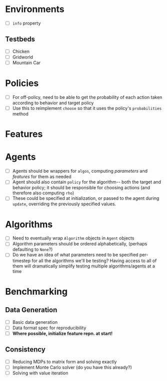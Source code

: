 
# Environments

- [ ] `info` property

## Testbeds 

- [ ] Chicken
- [ ] Gridworld
- [ ] Mountain Car

# Policies

- [ ] For off-policy, need to be able to get the probability of each action taken according to behavior and target policy
- [ ] Use this to reimplement `choose` so that it uses the policy's `probabilities` method 

# Features

# Agents

- [ ] Agents should be wrappers for `algos`, computing *parameters* and *features* for them as needed
- [ ] Agent should also contain `policy` for the algorithm-- both the target and behavior policy; it should be responsible for choosing actions (and therefore also computing `rho`) 
- [ ] These could be specified at initialization, or passed to the agent during `update`, overriding the previously specified values.

# Algorithms

- [ ] Need to eventually wrap `Algorithm` objects in `Agent` objects
- [ ] Algorithm parameters should be ordered alphabetically, (perhaps defaulting to `None`?)
- [ ] Do we have an idea of what parameters need to be specified per-timestep for all the algorithms we'll be testing? Having access to all of them will dramatically simplify testing multiple algorithms/agents at a time

# Benchmarking

## Data Generation

- [ ] Basic data generation
- [ ] Data format spec for reproducibility
- [ ] **Where possible, initialize feature repn. at start!**

## Consistency

- [ ] Reducing MDPs to matrix form and solving exactly
- [ ] Implement Monte Carlo solver (do you have this already?)
- [ ] Solving with value iteration
